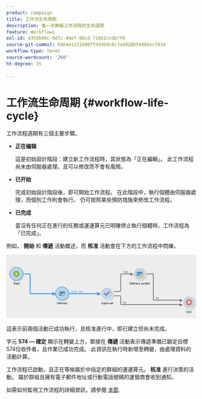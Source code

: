 ```yaml
---
product: campaign
title: 工作流生命周期
description: 進一步瞭解工作流程的生命週期
feature: Workflows
exl-id: 4356b90c-9d7c-49ef-88cd-716b2ccdb7f0
source-git-commit: 6464e1121b907f44db9c0c3add28b54486ecf834
workflow-type: tm+mt
source-wordcount: '260'
ht-degree: 3%

---
```


# 工作流生命周期 {#workflow-life-cycle}



工作流程週期有三個主要步驟。

* **正在编辑**

   這是初始設計階段：建立新工作流程時，其狀態為「正在編輯」。 此工作流程尚未由伺服器處理，且可以修改而不會有風險。

* **已开始**

   完成初始設計階段後，即可開始工作流程。 在此階段中，執行個體由伺服器處理，而個別工作則會執行。 仍可按照某些預防措施來修改工作流程。

* **已完成**

   當沒有任何正在進行的任務或運運算元已明確停止執行個體時，工作流程為「已完成」。

例如， **開始** 和 **傳遞** 活動概述，而 **核准** 活動會在下方的工作流程中閃爍。

![](assets/new-workflow-6.png)

這表示前兩個活動已成功執行，且核准進行中，即已建立但尚未完成。

字元 **574 — 確定** 顯示在轉變上方，緊接在 **傳遞** 活動表示傳遞準備已鎖定目標574位收件者，且作業已成功完成。 此資訊在執行時新增至轉變，由處理資料的活動計算。

工作流程已啟動，且正在等候屬於中指定的群組的運運算元。 **核准** 進行決策的活動。 屬於群組且擁有電子郵件地址或行動電話號碼的運營商會收到通知。

如需如何監視工作流程的詳細資訊，請參閱 [本節](monitor-workflow-execution.md).
